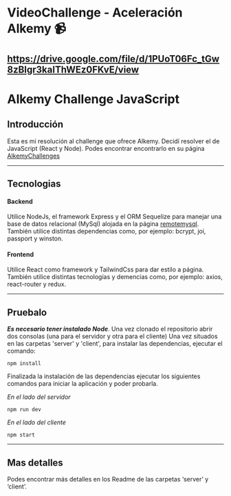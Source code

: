# VideoChallenge - Aceleración Alkemy :video_camera:
https://drive.google.com/file/d/1PUoT06Fc_tGw8zBIgr3kaIThWEz0FKvE/view
---

# Alkemy Challenge JavaScript

## Introducción
Esta es mi resolución al challenge que ofrece Alkemy. Decidí resolver el de JavaScript (React y Node). Podes encontrar encontrarlo en su página [AlkemyChallenges](https://www.alkemy.org/challenges)

---
## Tecnologias
#### Backend
Utilice NodeJs, el framework Express y el ORM Sequelize para manejar una base de datos relacional (MySql) alojada en la página [remotemysql](https://remotemysql.com/). También utilice distintas dependencias como, por ejemplo: bcrypt, joi, passport y winston.

#### Frontend
Utilice React como framework y TailwindCss para dar estilo a página. También utilice distintas tecnologías y demencias como, por ejemplo: axios, react-router y redux.

---

## Pruebalo
***Es necesario tener instalado Node***.
Una vez clonado el repositorio abrir dos consolas (una para el servidor y otra para el cliente)
Una vez situados en las carpetas 'server' y 'client', para instalar las dependencias, ejecutar el comando:
```
npm install
```
Finalizada la instalación de las dependencias ejecutar los siguientes comandos para iniciar la aplicación y poder probarla.


*En el lado del servidor*
```
npm run dev
```
*En el lado del cliente*
```
npm start
```
---
## Mas detalles
Podes encontrar más detalles en los Readme de las carpetas ‘server’ y ‘client’.
